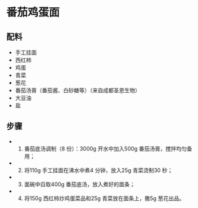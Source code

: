 # 番茄鸡蛋面

## 配料

- 手工挂面
- 西红柿
- 鸡蛋
- 青菜
- 葱花
- 番茄汤膏（番茄酱、白砂糖等）（来自成都圣恩生物）
- 大豆油
- 盐

## 步骤

- 1. 番茄底汤调制（8 份）：3000g 开水中加入500g 番茄汤膏，搅拌均匀备用；
- 2. 将110g 手工挂面在沸水中煮4 分钟，放入25g 青菜烫制30 秒；
- 3. 面碗中舀取400g 番茄底汤，放入煮好的面条；
- 4. 将150g 西红柿炒鸡蛋菜品和25g 青菜放在面条上，撒5g 葱花出品。